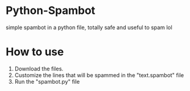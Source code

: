 # Python-Spambot
simple spambot in a python file, totally safe and useful to spam lol

# How to use

1. Download the files.
2. Customize the lines that will be spammed in the "text.spambot" file
3. Run the "spambot.py" file

